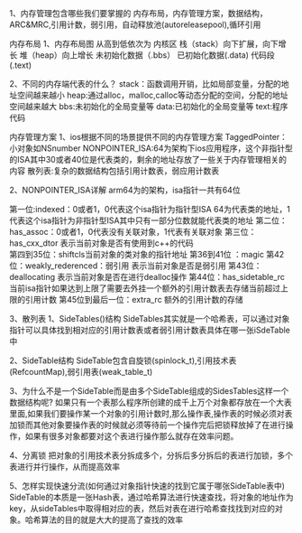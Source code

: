  1、内存管理包含哪些我们要掌握的
  内存布局，内存管理方案，数据结构，ARC&MRC,引用计数，弱引用，自动释放池(autoreleasepool),循环引用

 内存布局
 1、内存布局图
 从高到低依次为
   				内核区
   				栈（stack）向下扩展，向下增长
   				堆（heap）向上增长
   				未初始化数据（.bbs）
   				已初始化数据(.data)
   				代码段(.text)
   				
2、不同的内存端代表的什么？
 stack：函数调用开销，比如局部变量，分配的地址空间越来越小
 heap:通过alloc，malloc,calloc等动态分配的空间，分配的地址空间越来越大
 bbs:未初始化的全局变量等
 data:已初始化的全局变量等
 text:程序代码

内存管理方案
1、ios根据不同的场景提供不同的内存管理方案
 TaggedPointer：小对象如NSnumber
 NONPOINTER_ISA:64为架构下ios应用程序，这个非指针型的ISA其中30或者40位是代表类的，剩余的地址存放了一些关于内存管理相关的内容
 散列表:复杂的数据结构包括引用计数表，弱应用计数表

2、NONPOINTER_ISA详解
 arm64为的架构，isa指针一共有64位

 第一位:indexed：0或者1，0代表这个isa指针为指针型ISA 64为代表类的地址，1代表这个isa指针为非指针型ISA其中只有一部分位数就能代表类的地址
 第二位：has_assoc：0或者1，0代表没有关联对象，1代表有关联对象
 第三位：has_cxx_dtor  表示当前对象是否有使用到c++的代码  
 第四到35位：shiftcls当前对象的类对象的指针地址
 第36到41位 ：magic
 第42位：weakly_rederenced：弱引用 表示当前对象是否是弱引用
 第43位：deallocating 表示当前对象是否在进行dealloc操作
 第44位：has_sidetable_rc 当前isa指针如果达到上限了需要去外挂一个额外的引用计数表去存储当前超过上限的引用计数
 第45位到最后一位：extra_rc 额外的引用计数的存储

3、散列表
1、SideTables()结构 
 SideTables其实就是一个哈希表，可以通过对象指针可以具体找到相对应的引用计数表或者弱引用计数表具体在哪一张iSdeTable中

2、SideTable结构
 SideTable包含自旋锁(spinlock_t),引用技术表(RefcountMap),弱引用表(weak_table_t)

3、为什么不是一个SideTable而是由多个SideTable组成的SidesTables这样一个数据结构呢?
 如果只有一个表那么程序所创建的成千上万个对象都存放在一个大表里面,如果我们要操作某一个对象的引用计数时,那么操作表,操作表的时候必须对表加锁而其他对象要操作表的时候就必须等待前一个操作完后把锁释放掉了在进行操作，如果有很多对象都要对这个表进行操作那么就存在效率问题。

4、分离锁
 把对象的引用技术表分拆成多个，分拆后多分拆后的表进行加锁，多个表进行并行操作，从而提高效率

5、怎样实现快速分流(如何通过对象指针快速的找到它属于哪张SideTable表中)
 SideTable的本质是一张Hash表，通过哈希算法进行快速查找，将对象的地址作为key，从sideTables中取得相对应的表，然后对表在进行哈希查找找到对应的对象。哈希算法的目的就是大大的提高了查找的效率






